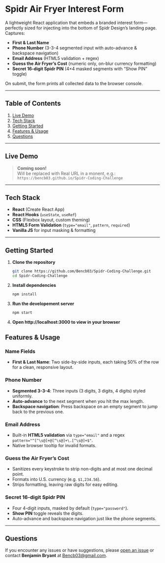 # Spidr Air Fryer Interest Form

A lightweight React application that embeds a branded interest form—perfectly sized for injecting into the bottom of Spidr Design’s landing page. Captures:

- **First & Last Name**  
- **Phone Number** (3-3-4 segmented input with auto-advance & backspace navigation)  
- **Email Address** (HTML5 validation + regex)  
- **Guess the Air Fryer’s Cost** (numeric only, on-blur currency formatting)  
- **Secret 16-digit Spidr PIN** (4×4 masked segments with “Show PIN” toggle)  

On submit, the form prints all collected data to the browser console.

---

## Table of Contents

1. [Live Demo](#live-demo)  
2. [Tech Stack](#tech-stack)  
3. [Getting Started](#getting-started)  
4. [Features & Usage](#features--usage)     
6. [Questions](#questions)  

---

## Live Demo

> **Coming soon!**  
> Will be replaced with Real URL in a monent, e.g.:  
> `https://bencb03.github.io/Spidr-Coding-Challenge`

---

## Tech Stack

- **React** (Create React App)  
- **React Hooks** (`useState`, `useRef`)  
- **CSS** (Flexbox layout, custom theming)  
- **HTML5 Form Validation** (`type="email"`, `pattern`, `required`)  
- **Vanilla JS** for input masking & formatting  

---

## Getting Started

1. **Clone the repository**  
   ```bash
   git clone https://github.com/Bencb03/Spidr-Coding-Challenge.git
   cd Spidr-Coding-Challenge

2. **Install dependencies**

   ```bash
   npm install

3. **Run the developement server**

   ```bash
   npm start

4. **Open http://localhost:3000 to view in your browser**

## Features & Usage

### Name Fields
- **First & Last Name**: Two side-by-side inputs, each taking 50% of the row for a clean, responsive layout.

### Phone Number
- **Segmented 3-3-4**: Three inputs (3 digits, 3 digits, 4 digits) styled uniformly.
- **Auto-advance** to the next segment when you hit the max length.
- **Backspace navigation**: Press backspace on an empty segment to jump back to the previous one.

### Email Address
- Built-in **HTML5 validation** via `type="email"` and a regex `pattern="^[^\s@]+@[^\s@]+\.[^\s@]+$"`.
- Native browser tooltip for invalid formats.

### Guess the Air Fryer’s Cost
- Sanitizes every keystroke to strip non-digits and at most one decimal point.
- Formats into U.S. currency (e.g. `$1,234.56`).
- Strips formatting, leaving raw digits for easy editing.

### Secret 16-digit Spidr PIN
- Four 4-digit inputs, masked by default (`type="password"`).
- **Show PIN** toggle reveals the digits.
- Auto-advance and backspace navigation just like the phone segments.


---

## Questions

If you encounter any issues or have suggestions, please [open an issue](https://github.com/Bencb03/Spidr-Coding-Challenge/issues) or contact **Benjamin Bryant** at Bencb03@gmail.com.




